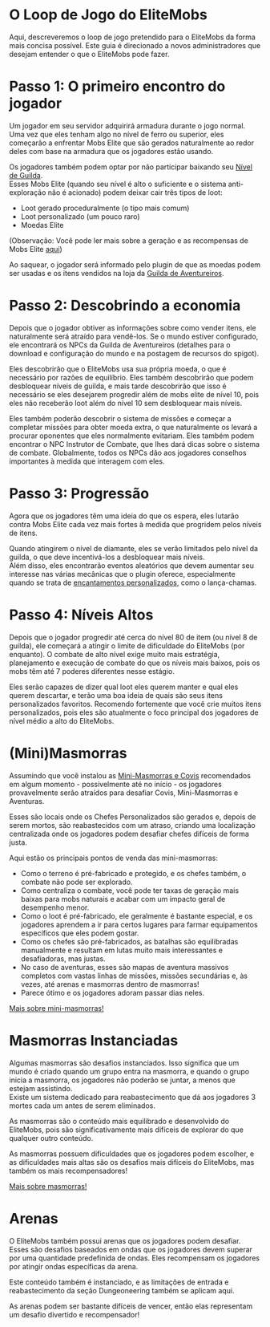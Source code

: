 # O Loop de Jogo do EliteMobs

Aqui, descreveremos o loop de jogo pretendido para o EliteMobs da forma mais concisa possível. Este guia é direcionado a novos administradores que desejam entender o que o EliteMobs pode fazer.

# Passo 1: O primeiro encontro do jogador

Um jogador em seu servidor adquirirá armadura durante o jogo normal. Uma vez que eles tenham algo no nível de ferro ou superior, eles começarão a enfrentar Mobs Elite que são gerados naturalmente ao redor deles com base na armadura que os jogadores estão usando.

Os jogadores também podem optar por não participar baixando seu [Nível de Guilda]($language$/elitemobs/adventurers_guild_world.md).
<br>Esses Mobs Elite (quando seu nível é alto o suficiente e o sistema anti-exploração não é acionado) podem deixar cair três tipos de loot:

* Loot gerado proceduralmente (o tipo mais comum)
* Loot personalizado (um pouco raro)
* Moedas Elite

(Observação: Você pode ler mais sobre a geração e as recompensas de Mobs Elite [aqui]($language$/elitemobs/spawning_tiers_loot.md))

Ao saquear, o jogador será informado pelo plugin de que as moedas podem ser usadas e os itens vendidos na loja da [Guilda de Aventureiros]($language$/elitemobs/adventurers_guild_world.md).

# Passo 2: Descobrindo a economia

Depois que o jogador obtiver as informações sobre como vender itens, ele naturalmente será atraído para vendê-los. Se o mundo estiver configurado, ele encontrará os NPCs da Guilda de Aventureiros (detalhes para o download e configuração do mundo e na postagem de recursos do spigot).

Eles descobrirão que o EliteMobs usa sua própria moeda, o que é necessário por razões de equilíbrio. Eles também descobrirão que podem desbloquear níveis de guilda, e mais tarde descobrirão que isso é necessário se eles desejarem progredir além de mobs elite de nível 10, pois eles não receberão loot além do nível 10 sem desbloquear mais níveis. 

Eles também poderão descobrir o sistema de missões e começar a completar missões para obter moeda extra, o que naturalmente os levará a procurar oponentes que eles normalmente evitariam. Eles também podem encontrar o NPC Instrutor de Combate, que lhes dará dicas sobre o sistema de combate. Globalmente, todos os NPCs dão aos jogadores conselhos importantes à medida que interagem com eles.

# Passo 3: Progressão

Agora que os jogadores têm uma ideia do que os espera, eles lutarão contra Mobs Elite cada vez mais fortes à medida que progridem pelos níveis de itens.

Quando atingirem o nível de diamante, eles se verão limitados pelo nível da guilda, o que deve incentivá-los a desbloquear mais níveis. 
<br>Além disso, eles encontrarão eventos aleatórios que devem aumentar seu interesse nas várias mecânicas que o plugin oferece, especialmente quando se trata de [encantamentos personalizados]($language$/elitemobs/custom_enchantments_list.md), como o lança-chamas.

# Passo 4: Níveis Altos

Depois que o jogador progredir até cerca do nível 80 de item (ou nível 8 de guilda), ele começará a atingir o limite de dificuldade do EliteMobs (por enquanto). O combate de alto nível exige muito mais estratégia, planejamento e execução de combate do que os níveis mais baixos, pois os mobs têm até 7 poderes diferentes nesse estágio. 

Eles serão capazes de dizer qual loot eles querem manter e qual eles querem descartar, e terão uma boa ideia de quais são seus itens personalizados favoritos. Recomendo fortemente que você crie muitos itens personalizados, pois eles são atualmente o foco principal dos jogadores de nível médio a alto do EliteMobs.

# (Mini)Masmorras
Assumindo que você instalou as [Mini-Masmorras e Covis]($language$/elitemobs/dungeons.md) recomendados em algum momento - possivelmente até no início - os jogadores provavelmente serão atraídos para desafiar Covis, Mini-Masmorras e Aventuras. 

Esses são locais onde os Chefes Personalizados são gerados e, depois de serem mortos, são reabastecidos com um atraso, criando uma localização centralizada onde os jogadores podem desafiar chefes difíceis de forma justa.

Aqui estão os principais pontos de venda das mini-masmorras:

* Como o terreno é pré-fabricado e protegido, e os chefes também, o combate não pode ser explorado.
* Como centraliza o combate, você pode ter taxas de geração mais baixas para mobs naturais e acabar com um impacto geral de desempenho menor.
* Como o loot é pré-fabricado, ele geralmente é bastante especial, e os jogadores aprendem a ir para certos lugares para farmar equipamentos específicos que eles podem gostar.
* Como os chefes são pré-fabricados, as batalhas são equilibradas manualmente e resultam em lutas muito mais interessantes e desafiadoras, mas justas.
* No caso de aventuras, esses são mapas de aventura massivos completos com vastas linhas de missões, missões secundárias e, às vezes, até arenas e masmorras dentro de masmorras!
* Parece ótimo e os jogadores adoram passar dias neles.

[Mais sobre mini-masmorras!]($language$/elitemobs/dungeons.md)

# Masmorras Instanciadas
Algumas masmorras são desafios instanciados. Isso significa que um mundo é criado quando um grupo entra na masmorra, e quando o grupo inicia a masmorra, os jogadores não poderão se juntar, a menos que estejam assistindo. 
<br>Existe um sistema dedicado para reabastecimento que dá aos jogadores 3 mortes cada um antes de serem eliminados.

As masmorras são o conteúdo mais equilibrado e desenvolvido do EliteMobs, pois são significativamente mais difíceis de explorar do que qualquer outro conteúdo.

As masmorras possuem dificuldades que os jogadores podem escolher, e as dificuldades mais altas são os desafios mais difíceis do EliteMobs, mas também os mais recompensadores!

[Mais sobre masmorras!]($language$/elitemobs/dungeons.md)

# Arenas
O EliteMobs também possui arenas que os jogadores podem desafiar. Esses são desafios baseados em ondas que os jogadores devem superar por uma quantidade predefinida de ondas. Eles recompensam os jogadores por atingir ondas específicas da arena. 

Este conteúdo também é instanciado, e as limitações de entrada e reabastecimento da seção Dungeoneering também se aplicam aqui.

As arenas podem ser bastante difíceis de vencer, então elas representam um desafio divertido e recompensador!

